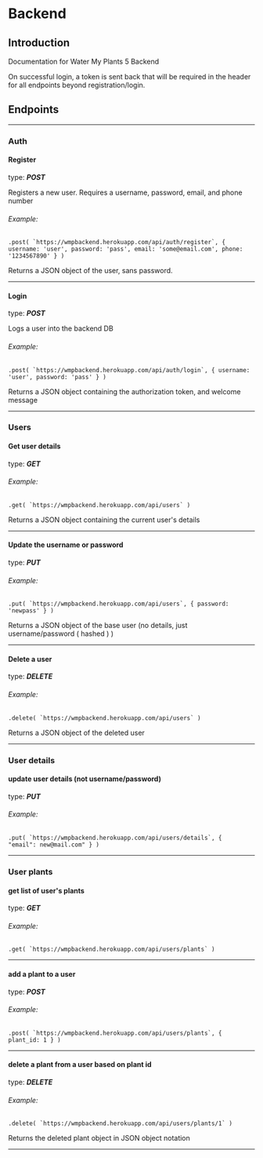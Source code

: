 # Backend
## Introduction
Documentation for Water My Plants 5 Backend

On successful login, a token is sent back that will be required in the header for all endpoints beyond registration/login.
## Endpoints
---
### Auth
#### Register
type:  **_POST_**

Registers a new user. Requires a username, password, email, and phone number
###### Example:
```
.post( `https://wmpbackend.herokuapp.com/api/auth/register`, { username: 'user', password: 'pass', email: 'some@email.com', phone: '1234567890' } )
```
Returns a JSON object of the user, sans password.

---
#### Login
type:  **_POST_**

Logs a user into the backend DB
###### Example:
```
.post( `https://wmpbackend.herokuapp.com/api/auth/login`, { username: 'user', password: 'pass' } )
```
Returns a JSON object containing the authorization token, and welcome message

---
### Users
#### Get user details
type:  **_GET_**

###### Example:
```
.get( `https://wmpbackend.herokuapp.com/api/users` )
```
Returns a JSON object containing the current user's details

---
#### Update the username or password
type:  **_PUT_**

###### Example:
```
.put( `https://wmpbackend.herokuapp.com/api/users`, { password: 'newpass' } )
```
Returns a JSON object of the base user (no details, just username/password ( hashed ) )

---
#### Delete a user
type:  **_DELETE_**

###### Example:
```
.delete( `https://wmpbackend.herokuapp.com/api/users` )
```
Returns a JSON object of the deleted user

---
### User details
#### update user details (not username/password)
type:  **_PUT_**

###### Example:
```
.put( `https://wmpbackend.herokuapp.com/api/users/details`, {	"email": new@mail.com" } )
```
---
### User plants
#### get list of user's plants
type: **_GET_**

###### Example:
```
.get( `https://wmpbackend.herokuapp.com/api/users/plants` )
```
---
#### add a plant to a user
type: **_POST_**

###### Example:
```
.post( `https://wmpbackend.herokuapp.com/api/users/plants`, { plant_id: 1 } )
```
---
#### delete a plant from a user based on plant id
type: **_DELETE_**

###### Example:
```
.delete( `https://wmpbackend.herokuapp.com/api/users/plants/1` )
```
Returns the deleted plant object in JSON object notation

---
